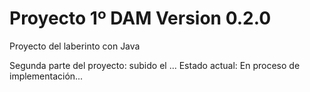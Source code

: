 # Proyecto 1º DAM Version 0.2.0
Proyecto del laberinto con Java

Segunda parte del proyecto: subido el ...
Estado actual: En proceso de implementación...

